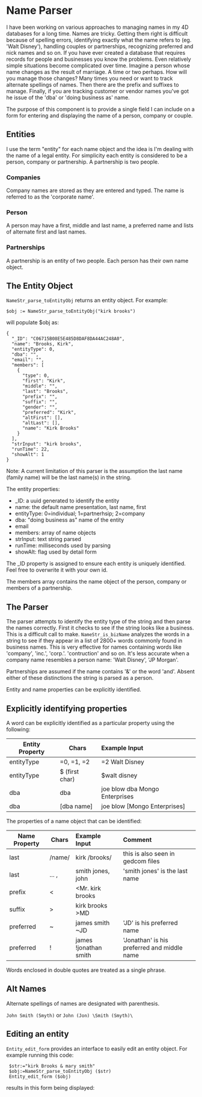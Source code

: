 # Name Parser
I have been working on various approaches to managing names in my 4D databases for a long time. Names are tricky. Getting them right is difficult because of spelling errors, identifying exactly what the name refers to (eg. 'Walt Disney'), handling couples or partnerships, recognizing preferred and nick names and so on. If you have ever created a database that requires records for people and businesses you know the problems. Even relatively simple situations become complicated over time. Imagine a person whose name changes as the result of marriage. A time or two perhaps. How will you manage those changes? Many times you need or want to track alternate spellings of names. Then there are the prefix and suffixes to manage. Finally, if you are tracking customer or vendor names you've got he issue of the 'dba' or 'doing business as' name. 

The purpose of this component is to provide a single field I can include on a form for entering and displaying the name of a person, company or couple. 

Entities
---
I use the term "entity" for each name object and the idea is I'm dealing with the name of a legal entity. For simplicity each entity is considered to be a person, company or partnership. A partnership is two people. 

### Companies
 Company names are stored as they are entered and typed. The name is referred to as the 'corporate name'.
### Person
 A person may have a first, middle and last name, a preferred name and lists of alternate first and last names. 
### Partnerships
 A partnership is an entity of two people. Each person has their own name object.
 
 ## The Entity Object
 ```NameStr_parse_toEntityObj``` returns an entity object. For example: 
 
 ``` $obj := NameStr_parse_toEntityObj("kirk brooks") ```
 
will populate $obj as:
```
{
  "_ID": "C06715B08E5E485D8DAF8DA44AC248A0",
  "name": "Brooks, Kirk",
  "entityType": 0,
  "dba": "",
  "email": "",
  "members": [
    {
      "type": 0,
      "first": "Kirk",
      "middle": "",
      "last": "Brooks",
      "prefix": "",
      "suffix": "",
      "gender": "",
      "preferred": "Kirk",
      "altFirst": [],
      "altLast": [],
      "name": "Kirk Brooks"
    }
  ],
  "strInput": "kirk brooks",
  "runTime": 22,
  "showAlt": 1
}
```
Note: A current limitation of this parser is the assumption the last name (family name) will be the last name(s) in the string. 

The entity properties: 
  * \_ID: a uuid generated to identify the entity
  * name: the default name presentation, last name, first
  * entityType: 0=individual; 1=partnerhsip; 2=company
  * dba: "doing business as" name of the entity
  * email
  * members: array of name objects
  * strInput: text string parsed
  * runTime: milliseconds used by parsing
  * showAlt: flag used by detail form

The \_ID property is assigned to ensure each entity is uniquely identified. Feel free to overwrite it with your own id. 

The members array contains the name object of the person, company or members of a partnership.

The Parser
---
The parser attempts to identify the entity type of the string and then parse the names correctly. First it checks to see if the string looks like a business. This is a difficult call to make. ```NameStr_is_bizName``` analyzes the words in a string to see if they appear in a list of 2800+ words commonly found in business names. This is very effective for names containing words like 'company', 'inc.', 'corp.'. 'contruction' and so on. It's less accurate when a company name resembles a person name: 'Walt Disney', 'JP Morgan'.

Partnerships are assumed if the name contains '&' or the word 'and'. Absent either of these distinctions the string is parsed as a person. 

Entity and name properties can be explicitly identified. 

Explicitly identifying properties
---
A word can be explicitly identified as a particular property using the following:

| Entity Property | Chars | Example Input |
| --------------- | ----- | :------ |
| entityType | =0, =1, =2 | =2 Walt Disney|
| entityType | $ (first char) | $walt disney | forces entity to company
| dba | dba | joe blow dba Mongo Enterprises|
| dba | [dba name] | joe blow [Mongo Enterprises]|

The properties of a name object that can be identified: 

| Name Property | Chars | Example Input | Comment |
| ------------- | ----- | :------ | :------ |
| last | /name/ | kirk /brooks/ | this is also seen in gedcom files |
| last | ... , | smith jones, john | 'smith jones' is the last name |
| prefix | < | <Mr. kirk brooks | 
| suffix | > | kirk brooks >MD | 
| preferred | ~ | james smith ~JD | 'JD' is his preferred name
| preferred | ! | james !jonathan smith  | 'Jonathan' is his preferred and middle name

Words enclosed in double quotes are treated as a single phrase. 

## Alt Names

Alternate spellings of names are designated with parenthesis. 

` John Smith (Smyth) ` or ` John (Jon) \Smith (Smyth)\ `

Editing an entity
---
```Entity_edit_form``` provides an interface to easily edit an entity object. For example running this code:

```	
 $str:="kirk Brooks & mary smith"
 $obj:=NameStr_parse_toEntityObj ($str)
 Entity_edit_form ($obj)
```

results in this form being displayed: 


